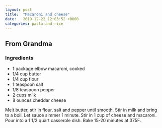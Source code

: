 ```yaml
---
layout: post
title:  "Macaroni and cheese"
date:   2019-12-22 12:03:52 +0000
categories: pasta-and-rice
---
```


## From Grandma
### Ingredients
* 1 package elbow macaroni, cooked
* 1/4 cup butter
* 1/4 cup flour
* 1 teaspoon salt
* 1/8 teaspoon pepper
* 2 cups milk
* 8 ounces cheddar cheese


Melt butter, stir in flour, salt and pepper until smooth. Stir in milk and bring to a boil. Let sauce simmer 1 minute. Stir in 1 cup of cheese and macaroni. Pour into a 1 1/2 quart casserole dish. Bake 15-20 minutes at 375F.
